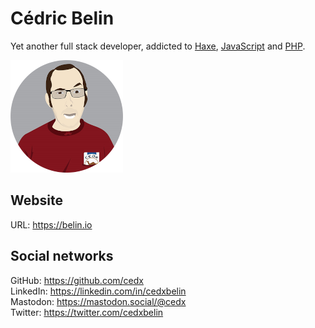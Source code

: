 # Cédric Belin
Yet another full stack developer,
addicted to [Haxe](https://haxe.org), [JavaScript](https://developer.mozilla.org/docs/Web/JavaScript) and [PHP](https://www.php.net).

![Cédric Belin](img/logo.png)

## Website
URL: https://belin.io

## Social networks
GitHub: https://github.com/cedx  
LinkedIn: https://linkedin.com/in/cedxbelin  
Mastodon: https://mastodon.social/@cedx  
Twitter: https://twitter.com/cedxbelin  
